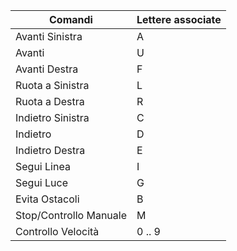 | Comandi | Lettere associate |
| --- | --- |
| Avanti Sinistra | A |
| Avanti |  U | 
| Avanti Destra  |  F | 
| Ruota a Sinistra  |  L | 
| Ruota a Destra  |  R | 
| Indietro Sinistra  |  C | 
| Indietro  |  D | 
| Indietro Destra  |  E | 
| Segui Linea  |  I | 
| Segui Luce  |  G | 
| Evita Ostacoli  |  B | 
| Stop/Controllo Manuale  |  M | 
| Controllo Velocità  |  0 .. 9 | 
